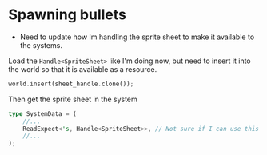 # Spawning bullets
- Need to update how Im handling the sprite sheet to make it available to the systems.

Load the `Handle<SpriteSheet>` like I'm doing now, but need to insert it into the world
so that it is available as a resource.
```rs
world.insert(sheet_handle.clone());
```

Then get the sprite sheet in the system
```rs
type SystemData = (
    //...
    ReadExpect<'s, Handle<SpriteSheet>>, // Not sure if I can use this type, or wrap is some container.
    //...
);
```
